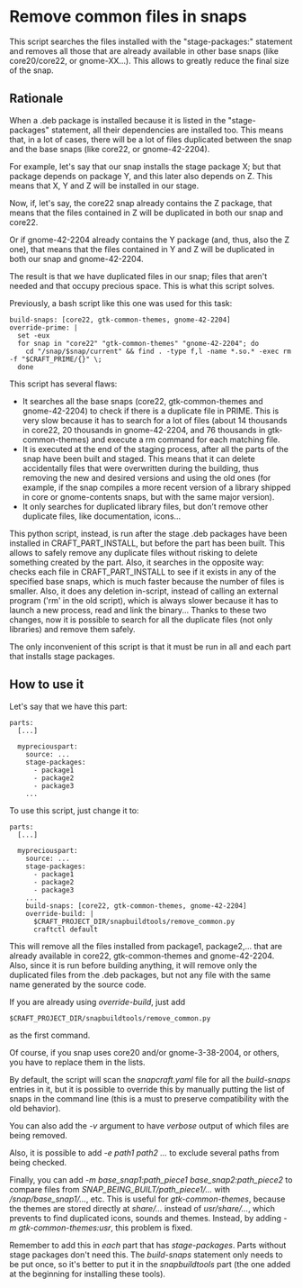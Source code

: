 # Remove common files in snaps

This script searches the files installed with the "stage-packages:" statement
and removes all those that are already available in other base snaps (like
core20/core22, or gnome-XX...). This allows to greatly reduce the final size
of the snap.

## Rationale

When a .deb package is installed because it is listed in the "stage-packages"
statement, all their dependencies are installed too. This means that, in a
lot of cases, there will be a lot of files duplicated between the snap and the
base snaps (like core22, or gnome-42-2204).

For example, let's say that our snap installs the stage package X; but that
package depends on package Y, and this later also depends on Z. This means that
X, Y and Z will be installed in our stage.

Now, if, let's say, the core22 snap already contains the Z package, that
means that the files contained in Z will be duplicated in both our snap and
core22.

Or if gnome-42-2204 already contains the Y package (and, thus, also the Z one),
that means that the files contained in Y and Z will be duplicated in both our
snap and gnome-42-2204.

The result is that we have duplicated files in our snap; files that aren't
needed and that occupy precious space. This is what this script solves.

Previously, a bash script like this one was used for this task:

    build-snaps: [core22, gtk-common-themes, gnome-42-2204]
    override-prime: |
      set -eux
      for snap in "core22" "gtk-common-themes" "gnome-42-2204"; do
        cd "/snap/$snap/current" && find . -type f,l -name *.so.* -exec rm -f "$CRAFT_PRIME/{}" \;
      done

This script has several flaws:

* It searches all the base snaps (core22, gtk-common-themes and gnome-42-2204)
  to check if there is a duplicate file in PRIME. This is very slow because it
  has to search for a lot of files (about 14 thousands in core22, 20 thousands
  in gnome-42-2204, and 76 thousands in gtk-common-themes)  and execute a rm
  command for each matching file.
* It is executed at the end of the staging process, after all the parts of the
  snap have been built and staged. This means that it can delete accidentally
  files that were overwritten during the building, thus removing the new and
  desired versions and using the old ones (for example, if the snap compiles a
  more recent version of a library shipped in core or gnome-contents snaps, but
  with the same major version).
* It only searches for duplicated library files, but don’t remove other duplicate
  files, like documentation, icons...

This python script, instead, is run after the stage .deb packages have been
installed in CRAFT_PART_INSTALL, but before the part has been built. This allows
to safely remove any duplicate files without risking to delete something created
by the part. Also, it searches in the opposite way: checks each file in
CRAFT_PART_INSTALL to see if it exists in any of the specified base snaps, which
is much faster because the number of files is smaller. Also, it does any deletion
in-script, instead of calling an external program ('rm' in the old script), which
is always slower because it has to launch a new process, read and link the
binary... Thanks to these two changes, now it is possible to search for all the
duplicate files (not only libraries) and remove them safely.

The only inconvenient of this script is that it must be run in all and each part
that installs stage packages.

## How to use it

Let's say that we have this part:

    parts:
      [...]

      mypreciouspart:
        source: ...
        stage-packages:
          - package1
          - package2
          - package3
        ...

To use this script, just change it to:

    parts:
      [...]

      mypreciouspart:
        source: ...
        stage-packages:
          - package1
          - package2
          - package3
        ...
        build-snaps: [core22, gtk-common-themes, gnome-42-2204]
        override-build: |
          $CRAFT_PROJECT_DIR/snapbuildtools/remove_common.py
          craftctl default

This will remove all the files installed from package1, package2,... that are already
available in core22, gtk-common-themes and gnome-42-2204. Also, since it is run before
building anything, it will remove only the duplicated files from the .deb packages, but
not any file with the same name generated by the source code.

If you are already using *override-build*, just add

    $CRAFT_PROJECT_DIR/snapbuildtools/remove_common.py

as the first command.

Of course, if you snap uses core20 and/or gnome-3-38-2004, or others, you have to replace
them in the lists.

By default, the script will scan the *snapcraft.yaml* file for all the *build-snaps*
entries in it, but it is possible to override this by manually putting the list of snaps
in the command line (this is a must to preserve compatibility with the old behavior).

You can also add the *-v* argument to have *verbose* output of which files are being removed.

Also, it is possible to add *-e path1 path2 ...* to exclude several paths from being checked.

Finally, you can add *-m base_snap1:path_piece1 base_snap2:path_piece2* to compare files
from *SNAP_BEING_BUILT/path_piece1/...* with */snap/base_snap1/...*, etc. This is useful
for *gtk-common-themes*, because the themes are stored directly at *share/...* instead
of *usr/share/...*, which prevents to find duplicated icons, sounds and themes. Instead,
by adding *-m gtk-common-themes:usr*, this problem is fixed.

Remember to add this in *each* part that has *stage-packages*. Parts without stage
packages don't need this. The *build-snaps* statement only needs to be put once, so it's better
to put it in the *snapbuildtools* part (the one added at the beginning for installing these
tools).
